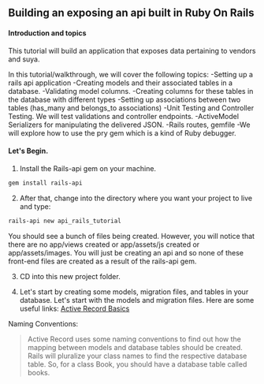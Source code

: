 ## Building an exposing an api built in Ruby On Rails

#### Introduction and topics
This tutorial will build an application that exposes data pertaining to vendors and suya.

In this tutorial/walkthrough, we will cover the following topics:
-Setting up a rails api application
-Creating models and their associated tables in a database.
-Validating model columns.
-Creating columns for these tables in the database with different types
-Setting up associations between two tables (has_many and belongs_to associations)
-Unit Testing and Controller Testing. We will test validations and controller endpoints.
-ActiveModel Serializers for manipulating the delivered JSON.
-Rails routes, gemfile
-We will explore how to use the pry gem which is a kind of Ruby debugger.


#### Let's Begin.

1. Install the Rails-api gem on your machine.
```Bash
gem install rails-api
```

2. After that, change into the directory where you want your project to live and type:

```Bash
rails-api new api_rails_tutorial
```

You should see a bunch of files being created. However, you will notice that there are no app/views created or app/assets/js created or app/assets/images. You will just be creating an api and so none of these front-end files are created as a result of the rails-api gem.

3. CD into this new project folder.

4. Let's start by creating some models, migration files, and tables in your database.
Let's start with the models and migration files.
Here are some useful links:
[Active Record Basics](http://guides.rubyonrails.org/active_record_basics.html)

Naming Conventions:
> Active Record uses some naming conventions to find out how the mapping between models and database tables should be created. Rails will pluralize your class names to find the respective database table. So, for a class Book, you should have a database table called books.
